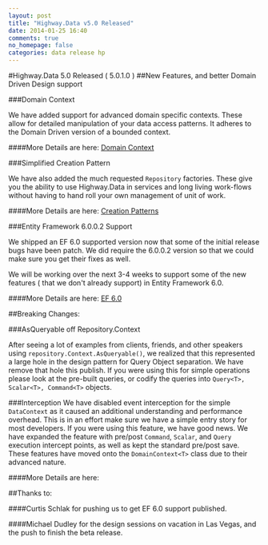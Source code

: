 ```yaml
---
layout: post
title: "Highway.Data v5.0 Released"
date: 2014-01-25 16:40
comments: true
no_homepage: false
categories: data release hp
---
```

#Highway.Data 5.0 Released ( 5.0.1.0 )
##New Features, and better Domain Driven Design support

###Domain Context

We have added support for advanced domain specific contexts. These allow for detailed manipulation of your data access patterns. It adheres to the Domain Driven version of a bounded context. 

####More Details are here: [Domain Context](/blog/2014/01/25/domain-context/)

###Simplified Creation Pattern

We have also added the much requested `Repository` factories. These give you the ability to use Highway.Data in services and long living work-flows without having to hand roll your own management of unit of work.

####More Details are here: [Creation Patterns](/blog/2014/01/25/simplified-creation-patterns/)

###Entity Framework 6.0.0.2 Support

We shipped an EF 6.0 supported version now that some of the initial release bugs have been patch. We did require the 6.0.0.2 version so that we could make sure you get their fixes as well.

We will be working over the next 3-4 weeks to support some of the new features ( that we don't already support) in Entity Framework 6.0.

####More Details are here:  [EF 6.0](http://msdn.microsoft.com/en-us/data/ee712907#ef6)

##Breaking Changes:

###AsQueryable off Repository.Context

After seeing a lot of examples from clients, friends, and other speakers using `repository.Context.AsQueryable()`, we realized that this represented a large hole in the design pattern for Query Object separation. We have remove that hole this publish. If you were using this for simple operations please look at the pre-built queries, or codify the queries into `Query<T>, Scalar<T>, Command<T>` objects. 

###Interception
We have disabled event interception for the simple `DataContext` as it caused an additional understanding and performance overhead. This is in an effort make sure we have a simple entry story for most developers. If you were using this feature, we have good news. We have expanded the feature with pre/post `Command`, `Scalar`, and `Query` execution intercept points, as well as kept the standard pre/post save. These features have moved onto the `DomainContext<T>` class due to their advanced nature.

####More Details are here: 

##Thanks to:
 
####Curtis Schlak for pushing us to get EF 6.0 support published. 

####Michael Dudley for the design sessions on vacation in Las Vegas, and the push to finish the beta release.